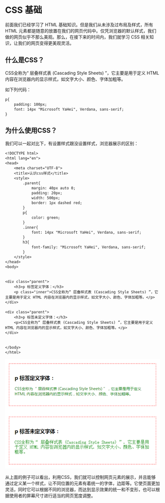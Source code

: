 # CSS 基础

前面我们已经学习了 HTML 基础知识。但是我们从未涉及过布局及样式，所有 HTML 元素都是随意的放置在我们的网页代码中。仅凭浏览器的默认样式，我们做的网页似乎不那么美观。那么，在接下来的时间内，我们就学习 CSS 相关知识，让我们的网页变得更美观灵活。

## 什么是CSS？

CSS全称为“ 层叠样式表 \(Cascading Style Sheets\) ”，它主要是用于定义 HTML 内容在浏览器内的显示样式，如文字大小、颜色、字体加粗等。

如下列代码：

```
p{
    padding: 100px;
    font: 14px "Microsoft YaHei", Verdana, sans-serif;
}
```

## 为什么使用CSS？

我们可以一起对比下，有设置样式跟没设置样式，浏览器展示的区别：

```
<!DOCTYPE html>
<html lang="en">
<head>
    <meta charset="UTF-8">
    <title>认识css样式</title>
    <style>
        .parent{
            margin: 40px auto 0;
            padding: 20px;
            width: 500px;
            border: 1px dashed red;
        }
        p{
            color: green;
        }
        .inner{
            font: 14px "Microsoft YaHei", Verdana, sans-serif;
        }
        h3{
            font-family: "Microsoft YaHei", Verdana, sans-serif;
        }
    </style>
</head>
<body>


<div class="parent">
    <h3>p 标签定义字体：</h3>
    <p class="inner">CSS全称为“ 层叠样式表 (Cascading Style Sheets) ”，它主要是用于定义 HTML 内容在浏览器内的显示样式，如文字大小、颜色、字体加粗等。</p>
</div>

<div class="parent">
    <h3>p 标签未定义字体：</h3>
    <p>CSS全称为“ 层叠样式表 (Cascading Style Sheets) ”，它主要是用于定义 HTML 内容在浏览器内的显示样式，如文字大小、颜色、字体加粗等。</p>
</div>


</body>
</html>
```

![](/assets/css-understand.png)

从上面的例子可以看出，利用CSS，我们就可以控制网页元素的展示，并且能够通过定义某一个样式，让不同位置的元素有着统一的字体，边距等。它使页面更加灵活，同时它可以根据不同的浏览器，而达到显示效果的统一和不变形，也可以根据使用者的屏幕尺寸进行适当的网页宽度调整。

